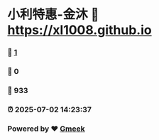 # 小利特惠-金沐 :link: https://xl1008.github.io 
### :page_facing_up: [1](https://xl1008.github.io/tag.html) 
### :speech_balloon: 0 
### :hibiscus: 933 
### :alarm_clock: 2025-07-02 14:23:37 
### Powered by :heart: [Gmeek](https://github.com/Meekdai/Gmeek)
